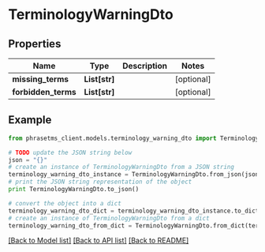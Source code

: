 # TerminologyWarningDto

## Properties

| Name                | Type          | Description | Notes      |
| ------------------- | ------------- | ----------- | ---------- |
| **missing_terms**   | **List[str]** |             | [optional] |
| **forbidden_terms** | **List[str]** |             | [optional] |

## Example

```python
from phrasetms_client.models.terminology_warning_dto import TerminologyWarningDto

# TODO update the JSON string below
json = "{}"
# create an instance of TerminologyWarningDto from a JSON string
terminology_warning_dto_instance = TerminologyWarningDto.from_json(json)
# print the JSON string representation of the object
print TerminologyWarningDto.to_json()

# convert the object into a dict
terminology_warning_dto_dict = terminology_warning_dto_instance.to_dict()
# create an instance of TerminologyWarningDto from a dict
terminology_warning_dto_from_dict = TerminologyWarningDto.from_dict(terminology_warning_dto_dict)
```

[[Back to Model list]](../README.md#documentation-for-models) [[Back to API list]](../README.md#documentation-for-api-endpoints) [[Back to README]](../README.md)
